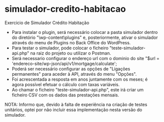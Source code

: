 # simulador-credito-habitacao
Exercicio de Simulador Crédito Habitação

- Para instalar o plugin, será necessário colocar a pasta simulador dentro do diretório "\wp-content\plugins" e, posteriormente, ativar o simulador através do menu de Plugins no Back Office do WordPress.
- Para testar o simulador, pode colocar o ficheiro "teste-simulador-api.php" na raiz do projeto ou utilizar o Postman.
- Será necessario configurar o endereço url com o dominio do site "$url = 'endereco-site/wp-json/api/v1/mortgage/calculate';
- Poderá ser necessário configurar as opções de "Ligações permanentes" para aceder à API, através do menu "Opções".
- Foi acrescentada a resposta em anos juntamente com os meses; é agora possível efetuar o cálculo com taxas variáveis.
- Ao chamar o ficheiro "teste-simulador-api.php", este irá criar um ficheiro CSV com os dados das prestações mensais.

NOTA: Informo que, devido à falta de experiência na criação de testes unitários, optei por não incluir essa implementação nesta versão do simulador.
